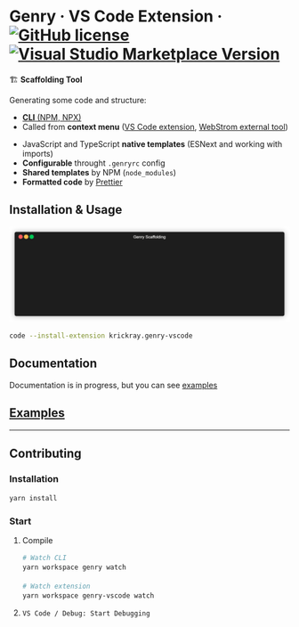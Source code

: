# Genry &middot; VS Code Extension &middot; [![GitHub license](https://img.shields.io/badge/license-MIT-blue.svg)](https://github.com/KrickRay/genry/blob/master/LICENSE) [![Visual Studio Marketplace Version](https://img.shields.io/visual-studio-marketplace/v/krickray.genry-vscode?label=vs%20code%20extension)](https://marketplace.visualstudio.com/items?itemName=krickray.genry-vscode)

🏗️ **Scaffolding Tool**

Generating some code and structure:

-   [**CLI** (NPM, NPX)](https://www.npmjs.com/package/genry)
-   Called from **context menu** ([VS Code extension](https://marketplace.visualstudio.com/items?itemName=krickray.genry-vscode), [WebStrom external tool](https://www.jetbrains.com/help/webstorm/configuring-third-party-tools.html))

*   JavaScript and TypeScript **native templates** (ESNext and working with imports)
*   **Configurable** throught `.genryrc` config
*   **Shared templates** by NPM (`node_modules`)
*   **Formatted code** by [Prettier](https://prettier.io/)

## Installation & Usage

![Sample](sample.gif)

```sh
code --install-extension krickray.genry-vscode
```

## Documentation

Documentation is in progress, but you can see [examples](https://github.com/KrickRay/genry/tree/master/packages/examples)

## [Examples](https://github.com/KrickRay/genry/tree/master/packages/examples)

---

## Contributing

### Installation

```sh
yarn install
```

### Start

1. Compile

    ```sh
    # Watch CLI
    yarn workspace genry watch

    # Watch extension
    yarn workspace genry-vscode watch
    ```

1. `VS Code / Debug: Start Debugging`

